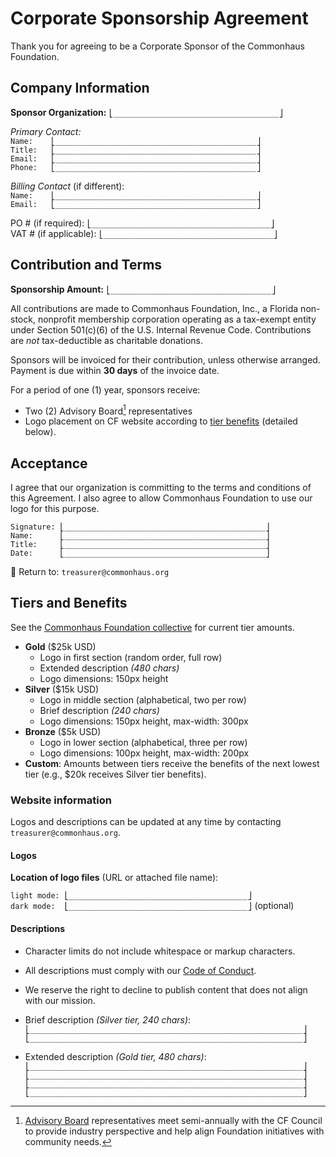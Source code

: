 # Corporate Sponsorship Agreement

Thank you for agreeing to be a Corporate Sponsor of the Commonhaus Foundation.

## Company Information

**Sponsor Organization:** `⎣_____________________________________⎦`  

*Primary Contact:*  
`Name:    ⎣_____________________________________________⎦`  
`Title:   ⎣_____________________________________________⎦`  
`Email:   ⎣_____________________________________________⎦`  
`Phone:   ⎣_____________________________________________⎦`  

*Billing Contact* (if different):  
`Name:    ⎣_____________________________________________⎦`  
`Email:   ⎣_____________________________________________⎦`  

PO # (if required): `⎣________________________________________⎦`  
VAT # (if applicable): `⎣______________________________________⎦`  

## Contribution and Terms

**Sponsorship Amount:** `⎣____________________________________⎦`  

All contributions are made to Commonhaus Foundation, Inc., a Florida non-stock, nonprofit membership corporation operating as a tax-exempt entity under Section 501(c)(6) of the U.S. Internal Revenue Code.
Contributions are *not* tax-deductible as charitable donations.

Sponsors will be invoiced for their contribution, unless otherwise arranged.
Payment is due within **30 days** of the invoice date.

For a period of one (1) year, sponsors receive:

- Two (2) Advisory Board[^1] representatives
- Logo placement on CF website according to [tier benefits](#tiers-and-benefits) (detailed below).

## Acceptance

I agree that our organization is committing to the terms and conditions of this Agreement. I also agree to allow Commonhaus Foundation to use our logo for this purpose.

`Signature: ⎣_____________________________________________⎦`  
`Name:      ⎣_____________________________________________⎦`  
`Title:     ⎣_____________________________________________⎦`  
`Date:      ⎣_____________________________________________⎦`  

📩 Return to: `treasurer@commonhaus.org`

[^1]: [Advisory Board](https://www.commonhaus.org/bylaws/cf-advisory-board.html) representatives meet semi-annually with the CF Council to provide industry perspective and help align Foundation initiatives with community needs.

## Tiers and Benefits

See the [Commonhaus Foundation collective](https://opencollective.com/commonhaus-foundation) for current tier amounts.

- **Gold** ($25k USD)
    - Logo in first section (random order, full row)
    - Extended description *(480 chars)*
    - Logo dimensions: 150px height
- **Silver** ($15k USD)
    - Logo in middle section (alphabetical, two per row)
    - Brief description *(240 chars)*
    - Logo dimensions: 150px height, max-width: 300px
- **Bronze** ($5k USD)
    - Logo in lower section (alphabetical, three per row)
    - Logo dimensions: 100px height, max-width: 200px
- **Custom**: Amounts between tiers receive the benefits of the next lowest tier (e.g., $20k receives Silver tier benefits).

### Website information

Logos and descriptions can be updated at any time by contacting `treasurer@commonhaus.org`.

#### Logos

**Location of logo files** (URL or attached file name):  

`light mode: ⎣________________________________________⎦`  
`dark mode:  ⎣________________________________________⎦` (optional)  

#### Descriptions

- Character limits do not include whitespace or markup characters.
- All descriptions must comply with our [Code of Conduct][].
- We reserve the right to decline to publish content that does not align with our mission.

- Brief description *(Silver tier, 240 chars)*:  
    `⎣_____________________________________________________________⎦`  
    `⎣_____________________________________________________________⎦`  

- Extended description *(Gold tier, 480 chars)*:  
    `⎣_____________________________________________________________⎦`  
    `⎣_____________________________________________________________⎦`  
    `⎣_____________________________________________________________⎦`  
    `⎣_____________________________________________________________⎦`  

[Code of Conduct]: https://www.commonhaus.org/policies/code-of-conduct/
